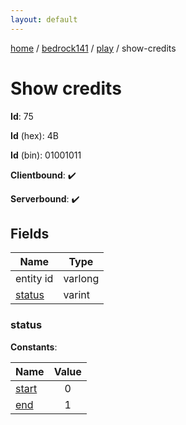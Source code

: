 ```yaml
---
layout: default
---
```


[home](/)  /  [bedrock141](/protocol/bedrock141)  /  [play](/protocol/bedrock141/play)  /  show-credits

# Show credits

**Id**: 75

**Id** (hex): 4B

**Id** (bin): 01001011

**Clientbound**: ✔️

**Serverbound**: ✔️

## Fields

Name | Type
---|---
entity id | varlong
[status](#status) | varint

### status

**Constants**:

Name | Value
---|:---:
[start](status_start) | 0
[end](status_end) | 1
